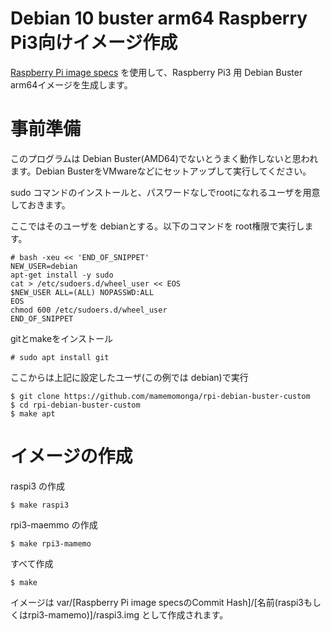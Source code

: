 # Debian 10 buster arm64 Raspberry Pi3向けイメージ作成

[Raspberry Pi image specs](https://salsa.debian.org/raspi-team/image-specs) を使用して、Raspberry Pi3 用 Debian Buster arm64イメージを生成します。

# 事前準備

このプログラムは Debian Buster(AMD64)でないとうまく動作しないと思われます。Debian BusterをVMwareなどにセットアップして実行してください。

sudo コマンドのインストールと、パスワードなしでrootになれるユーザを用意しておきます。

ここではそのユーザを debianとする。以下のコマンドを root権限で実行します。

	# bash -xeu << 'END_OF_SNIPPET'
	NEW_USER=debian
	apt-get install -y sudo
	cat > /etc/sudoers.d/wheel_user << EOS
	$NEW_USER ALL=(ALL) NOPASSWD:ALL
	EOS
	chmod 600 /etc/sudoers.d/wheel_user
	END_OF_SNIPPET

gitとmakeをインストール

	# sudo apt install git

ここからは上記に設定したユーザ(この例では debian)で実行

	$ git clone https://github.com/mamemomonga/rpi-debian-buster-custom
	$ cd rpi-debian-buster-custom
	$ make apt

# イメージの作成

raspi3 の作成

	$ make raspi3

rpi3-maemmo の作成

	$ make rpi3-mamemo

すべて作成

	$ make

イメージは var/[Raspberry Pi image specsのCommit Hash]/[名前(raspi3もしくはrpi3-mamemo)]/raspi3.img として作成されます。

